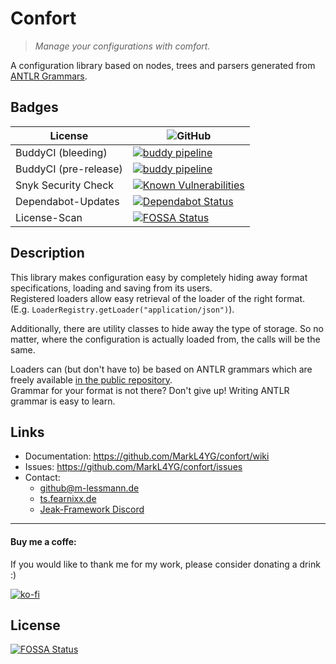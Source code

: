 # Confort

> _Manage your configurations with comfort._

A configuration library based on nodes, trees and parsers generated from [ANTLR Grammars](https://www.antlr.org/).  

## Badges
| License             | ![GitHub](https://img.shields.io/github/license/markl4yg/confort.svg) |  
|---------------------|-------------------------------------------------------------------------------------------------------------------------------------------|  
| BuddyCI (bleeding) | [![buddy pipeline](https://app.buddy.works/m-lessmann/confort/pipelines/pipeline/194465/badge.svg?token=22548d502f11240ea437ccc14a4348c352915b0cf82518920be9d2c98bdcb9dd "buddy pipeline")](https://app.buddy.works/m-lessmann/confort/pipelines/pipeline/194465) |  
| BuddyCI (pre-release)  | [![buddy pipeline](https://app.buddy.works/m-lessmann/confort/pipelines/pipeline/194480/badge.svg?token=22548d502f11240ea437ccc14a4348c352915b0cf82518920be9d2c98bdcb9dd "buddy pipeline")](https://app.buddy.works/m-lessmann/confort/pipelines/pipeline/194480) |  
| Snyk Security Check | [![Known Vulnerabilities](https://snyk.io/test/github/markl4yg/confort/badge.svg)](https://snyk.io/test/github/markl4yg/confort) |  
| Dependabot-Updates  | [![Dependabot Status](https://api.dependabot.com/badges/status?host=github&repo=MarkL4YG/confort)](https://dependabot.com) |  
| License-Scan        | [![FOSSA Status](https://app.fossa.io/api/projects/git%2Bgithub.com%2FMarkL4YG%2Fconfort.svg?type=shield)](https://app.fossa.io/projects/git%2Bgithub.com%2FMarkL4YG%2Fconfort?ref=badge_shield)|  


## Description
This library makes configuration easy by completely hiding away format specifications, loading and saving from its users.  
Registered loaders allow easy retrieval of the loader of the right format.
(E.g. ``LoaderRegistry.getLoader("application/json")``).  
  
Additionally, there are utility classes to hide away the type of storage. So no matter, where the configuration is actually loaded from, the calls will be the same.
  
Loaders can (but don't have to) be based on ANTLR grammars which are freely available [in the public repository](https://github.com/antlr/grammars-v4).  
Grammar for your format is not there? Don't give up! Writing ANTLR grammar is easy to learn.  

## Links

* Documentation: https://github.com/MarkL4YG/confort/wiki
* Issues: https://github.com/MarkL4YG/confort/issues
* Contact:  
  * [github@m-lessmann.de](mailto:github@m-lessmann.de)  
  * [ts.fearnixx.de](ts3server://ts.fearnixx.de)  
  * [Jeak-Framework Discord](https://discord.gg/DPYR5aB)
  
---
  
#### Buy me a coffe:
If you would like to thank me for my work, please consider donating a drink :)  

[![ko-fi](https://www.ko-fi.com/img/donate_sm.png)](https://ko-fi.com/F1F0OL0V)


## License
[![FOSSA Status](https://app.fossa.io/api/projects/git%2Bgithub.com%2FMarkL4YG%2Fconfort.svg?type=large)](https://app.fossa.io/projects/git%2Bgithub.com%2FMarkL4YG%2Fconfort?ref=badge_large)
